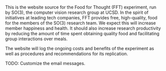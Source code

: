 This is the website source for the Food for Thought (FFT) experiment, run by SO(3), the computer vision research group at UCSD. 
In the spirit of initiatives at leading tech companies, FFT provides free, high-quality, food for the members of the SO(3) research team. 
We expect this will increase member happiness and health. 
It should also increase research productivity by reducing the amount of time spent obtaining quality food and facilitating group interactions over meals.

The website will log the ongoing costs and benefits of the experiment as well as procedures and recommendations for its replication.

TODO: Customize the email messages.


